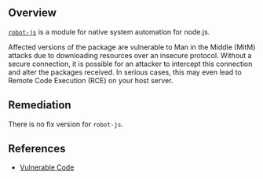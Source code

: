 ## Overview
[`robot-js`](https://www.npmjs.com/package/robot-js) is a module for native system automation for node.js.

Affected versions of the package are vulnerable to Man in the Middle (MitM) attacks due to downloading resources over an insecure protocol. Without a secure connection, it is possible for an attacker to intercept this connection and alter the packages received. In serious cases, this may even lead to Remote Code Execution (RCE) on your host server.

## Remediation
There is no fix version for `robot-js`.

## References
- [Vulnerable Code](https://github.com/Robot/robot-js/blob/84db11e72404977efb270b1185c2a8d1fcb81016/Native/Install.js#L23)
